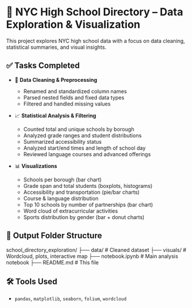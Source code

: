 # 🏫 NYC High School Directory – Data Exploration & Visualization

This project explores NYC high school data with a focus on data cleaning, statistical summaries, and visual insights.

## ✅ Tasks Completed

- 🔧 **Data Cleaning & Preprocessing**
  - Renamed and standardized column names
  - Parsed nested fields and fixed data types
  - Filtered and handled missing values

- 📈 **Statistical Analysis & Filtering**
  - Counted total and unique schools by borough
  - Analyzed grade ranges and student distributions
  - Summarized accessibility status
  - Analyzed start/end times and length of school day
  - Reviewed language courses and advanced offerings

- 📊 **Visualizations**
  - Schools per borough (bar chart)
  - Grade span and total students (boxplots, histograms)
  - Accessibility and transportation (pie/bar charts)
  - Course & language distribution
  - Top 10 schools by number of partnerships (bar chart)
  - Word cloud of extracurricular activities
  - Sports distribution by gender (bar + donut charts)
  

## 📁 Output Folder Structure

school_directory_exploration/
├── data/                 # Cleaned dataset
├── visuals/              # Wordcloud, plots, interactive map
├── notebook.ipynb        # Main analysis notebook
├── README.md             # This file

## 🛠️ Tools Used

- `pandas`, `matplotlib`, `seaborn`, `folium`, `wordcloud`